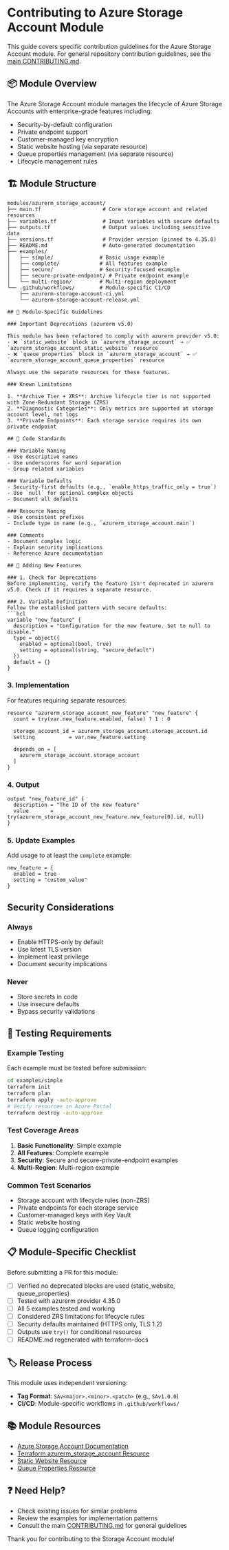 # Contributing to Azure Storage Account Module

This guide covers specific contribution guidelines for the Azure Storage Account module. For general repository contribution guidelines, see the [main CONTRIBUTING.md](../../CONTRIBUTING.md).

## 📦 Module Overview

The Azure Storage Account module manages the lifecycle of Azure Storage Accounts with enterprise-grade features including:
- Security-by-default configuration
- Private endpoint support
- Customer-managed key encryption
- Static website hosting (via separate resource)
- Queue properties management (via separate resource)
- Lifecycle management rules

## 🏗️ Module Structure

```
modules/azurerm_storage_account/
├── main.tf                    # Core storage account and related resources
├── variables.tf               # Input variables with secure defaults
├── outputs.tf                 # Output values including sensitive data
├── versions.tf                # Provider version (pinned to 4.35.0)
├── README.md                  # Auto-generated documentation
├── examples/
│   ├── simple/               # Basic usage example
│   ├── complete/             # All features example
│   ├── secure/               # Security-focused example
│   ├── secure-private-endpoint/ # Private endpoint example
│   └── multi-region/         # Multi-region deployment
└── .github/workflows/        # Module-specific CI/CD
    ├── azurerm-storage-account-ci.yml
    └── azurerm-storage-account-release.yml

## 🔧 Module-Specific Guidelines

### Important Deprecations (azurerm v5.0)

This module has been refactored to comply with azurerm provider v5.0:
- ❌ `static_website` block in `azurerm_storage_account` → ✅ `azurerm_storage_account_static_website` resource
- ❌ `queue_properties` block in `azurerm_storage_account` → ✅ `azurerm_storage_account_queue_properties` resource

Always use the separate resources for these features.

### Known Limitations

1. **Archive Tier + ZRS**: Archive lifecycle tier is not supported with Zone-Redundant Storage (ZRS)
2. **Diagnostic Categories**: Only metrics are supported at storage account level, not logs
3. **Private Endpoints**: Each storage service requires its own private endpoint

## 📝 Code Standards

### Variable Naming
- Use descriptive names
- Use underscores for word separation
- Group related variables

### Variable Defaults
- Security-first defaults (e.g., `enable_https_traffic_only = true`)
- Use `null` for optional complex objects
- Document all defaults

### Resource Naming
- Use consistent prefixes
- Include type in name (e.g., `azurerm_storage_account.main`)

### Comments
- Document complex logic
- Explain security implications
- Reference Azure documentation

## 🚀 Adding New Features

### 1. Check for Deprecations
Before implementing, verify the feature isn't deprecated in azurerm v5.0. Check if it requires a separate resource.

### 2. Variable Definition
Follow the established pattern with secure defaults:
```hcl
variable "new_feature" {
  description = "Configuration for the new feature. Set to null to disable."
  type = object({
    enabled = optional(bool, true)
    setting = optional(string, "secure_default")
  })
  default = {}
}
```

### 3. Implementation
For features requiring separate resources:
```hcl
resource "azurerm_storage_account_new_feature" "new_feature" {
  count = try(var.new_feature.enabled, false) ? 1 : 0
  
  storage_account_id = azurerm_storage_account.storage_account.id
  setting           = var.new_feature.setting
  
  depends_on = [
    azurerm_storage_account.storage_account
  ]
}
```

### 4. Output
```hcl
output "new_feature_id" {
  description = "The ID of the new feature"
  value       = try(azurerm_storage_account_new_feature.new_feature[0].id, null)
}
```

### 5. Update Examples
Add usage to at least the `complete` example:
```hcl
new_feature = {
  enabled = true
  setting = "custom_value"
}
```

## Security Considerations

### Always
- Enable HTTPS-only by default
- Use latest TLS version
- Implement least privilege
- Document security implications

### Never
- Store secrets in code
- Use insecure defaults
- Bypass security validations

## 🧪 Testing Requirements

### Example Testing
Each example must be tested before submission:
```bash
cd examples/simple
terraform init
terraform plan
terraform apply -auto-approve
# Verify resources in Azure Portal
terraform destroy -auto-approve
```

### Test Coverage Areas
1. **Basic Functionality**: Simple example
2. **All Features**: Complete example  
3. **Security**: Secure and secure-private-endpoint examples
4. **Multi-Region**: Multi-region example

### Common Test Scenarios
- Storage account with lifecycle rules (non-ZRS)
- Private endpoints for each storage service
- Customer-managed keys with Key Vault
- Static website hosting
- Queue logging configuration

## 📋 Module-Specific Checklist

Before submitting a PR for this module:

- [ ] Verified no deprecated blocks are used (static_website, queue_properties)
- [ ] Tested with azurerm provider 4.35.0
- [ ] All 5 examples tested and working
- [ ] Considered ZRS limitations for lifecycle rules
- [ ] Security defaults maintained (HTTPS only, TLS 1.2)
- [ ] Outputs use `try()` for conditional resources
- [ ] README.md regenerated with terraform-docs

## 🏷️ Release Process

This module uses independent versioning:
- **Tag Format**: `SAv<major>.<minor>.<patch>` (e.g., `SAv1.0.0`)
- **CI/CD**: Module-specific workflows in `.github/workflows/`

## 📚 Module Resources

- [Azure Storage Account Documentation](https://docs.microsoft.com/azure/storage/common/storage-account-overview)
- [Terraform azurerm_storage_account Resource](https://registry.terraform.io/providers/hashicorp/azurerm/4.35.0/docs/resources/storage_account)
- [Static Website Resource](https://registry.terraform.io/providers/hashicorp/azurerm/4.35.0/docs/resources/storage_account_static_website)
- [Queue Properties Resource](https://registry.terraform.io/providers/hashicorp/azurerm/4.35.0/docs/resources/storage_account_queue_properties)

## ❓ Need Help?

- Check existing issues for similar problems
- Review the examples for implementation patterns
- Consult the main [CONTRIBUTING.md](../../CONTRIBUTING.md) for general guidelines

Thank you for contributing to the Storage Account module!